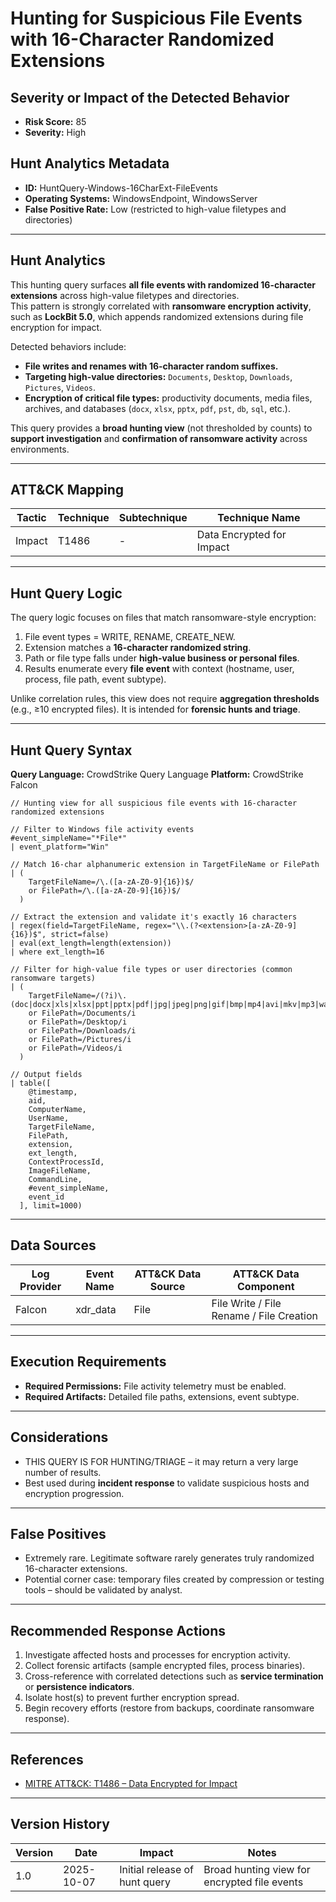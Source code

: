 # Hunting for Suspicious File Events with 16-Character Randomized Extensions

## Severity or Impact of the Detected Behavior
- **Risk Score:** 85  
- **Severity:** High  

## Hunt Analytics Metadata
- **ID:** HuntQuery-Windows-16CharExt-FileEvents  
- **Operating Systems:** WindowsEndpoint, WindowsServer  
- **False Positive Rate:** Low (restricted to high-value filetypes and directories)  

---

## Hunt Analytics

This hunting query surfaces **all file events with randomized 16-character extensions** across high-value filetypes and directories.  
This pattern is strongly correlated with **ransomware encryption activity**, such as **LockBit 5.0**, which appends randomized extensions during file encryption for impact.  

Detected behaviors include:  
- **File writes and renames with 16-character random suffixes.**  
- **Targeting high-value directories:** `Documents`, `Desktop`, `Downloads`, `Pictures`, `Videos`.  
- **Encryption of critical file types:** productivity documents, media files, archives, and databases (`docx`, `xlsx`, `pptx`, `pdf`, `pst`, `db`, `sql`, etc.).  

This query provides a **broad hunting view** (not thresholded by counts) to **support investigation** and **confirmation of ransomware activity** across environments.  

---

## ATT&CK Mapping

| Tactic  | Technique | Subtechnique | Technique Name                   |
|---------|-----------|--------------|----------------------------------|
| Impact  | T1486     | -            | Data Encrypted for Impact        |

---

## Hunt Query Logic

The query logic focuses on files that match ransomware-style encryption:  
1. File event types = WRITE, RENAME, CREATE_NEW.  
2. Extension matches a **16-character randomized string**.  
3. Path or file type falls under **high-value business or personal files**.  
4. Results enumerate every **file event** with context (hostname, user, process, file path, event subtype).  

Unlike correlation rules, this view does not require **aggregation thresholds** (e.g., ≥10 encrypted files). It is intended for **forensic hunts and triage**.  

---

## Hunt Query Syntax

**Query Language:** CrowdStrike Query Language 
**Platform:** CrowdStrike Falcon

```fql
// Hunting view for all suspicious file events with 16-character randomized extensions

// Filter to Windows file activity events
#event_simpleName="*File*"
| event_platform="Win"

// Match 16-char alphanumeric extension in TargetFileName or FilePath
| (
    TargetFileName=/\.([a-zA-Z0-9]{16})$/
    or FilePath=/\.([a-zA-Z0-9]{16})$/
  )

// Extract the extension and validate it's exactly 16 characters
| regex(field=TargetFileName, regex="\\.(?<extension>[a-zA-Z0-9]{16})$", strict=false)
| eval(ext_length=length(extension))
| where ext_length=16

// Filter for high-value file types or user directories (common ransomware targets)
| (
    TargetFileName=/(?i)\.(doc|docx|xls|xlsx|ppt|pptx|pdf|jpg|jpeg|png|gif|bmp|mp4|avi|mkv|mp3|wav|zip|rar|7z|sql|db|mdb|pst|ost)\./
    or FilePath=/Documents/i
    or FilePath=/Desktop/i
    or FilePath=/Downloads/i
    or FilePath=/Pictures/i
    or FilePath=/Videos/i
  )

// Output fields
| table([
    @timestamp,
    aid,
    ComputerName,
    UserName,
    TargetFileName,
    FilePath,
    extension,
    ext_length,
    ContextProcessId,
    ImageFileName,
    CommandLine,
    #event_simpleName,
    event_id
  ], limit=1000)
```

---

## Data Sources

| Log Provider   | Event Name | ATT&CK Data Source | ATT&CK Data Component |
|----------------|------------|--------------------|-----------------------|
| Falcon         | xdr_data   | File               | File Write / File Rename / File Creation |

---

## Execution Requirements  
- **Required Permissions:** File activity telemetry must be enabled.  
- **Required Artifacts:** Detailed file paths, extensions, event subtype.  

---

## Considerations  
- THIS QUERY IS FOR HUNTING/TRIAGE – it may return a very large number of results.  
- Best used during **incident response** to validate suspicious hosts and encryption progression.  

---

## False Positives  
- Extremely rare. Legitimate software rarely generates truly randomized 16-character extensions.  
- Potential corner case: temporary files created by compression or testing tools – should be validated by analyst.  

---

## Recommended Response Actions  
1. Investigate affected hosts and processes for encryption activity.  
2. Collect forensic artifacts (sample encrypted files, process binaries).  
3. Cross-reference with correlated detections such as **service termination** or **persistence indicators**.  
4. Isolate host(s) to prevent further encryption spread.  
5. Begin recovery efforts (restore from backups, coordinate ransomware response).  

---

## References  
- [MITRE ATT&CK: T1486 – Data Encrypted for Impact](https://attack.mitre.org/techniques/T1486/)  

---

## Version History  

| Version | Date       | Impact                        | Notes                                        |
|---------|------------|-------------------------------|----------------------------------------------|
| 1.0     | 2025-10-07 | Initial release of hunt query | Broad hunting view for encrypted file events |
